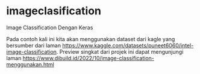 # imageclasification
Image Classification Dengan Keras

Pada contoh kali ini kita akan menggunakan dataset dari kagle yang bersumber dari laman https://www.kaggle.com/datasets/puneet6060/intel-image-classification. Preview singkat dari projek ini dapat mengunjungi laman https://www.dibuild.id/2022/10/image-classification-menggunakan.html
